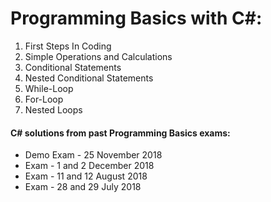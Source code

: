 # Programming Basics with C#:

01. First Steps In Coding
02. Simple Operations and Calculations
03. Conditional Statements
04. Nested Conditional Statements
05. While-Loop
06. For-Loop
07. Nested Loops

#### C# solutions from past Programming Basics exams:
 - Demo Exam - 25 November 2018
 - Exam - 1 and 2 December 2018
 - Exam - 11 and 12 August 2018
 - Exam - 28 and 29 July 2018